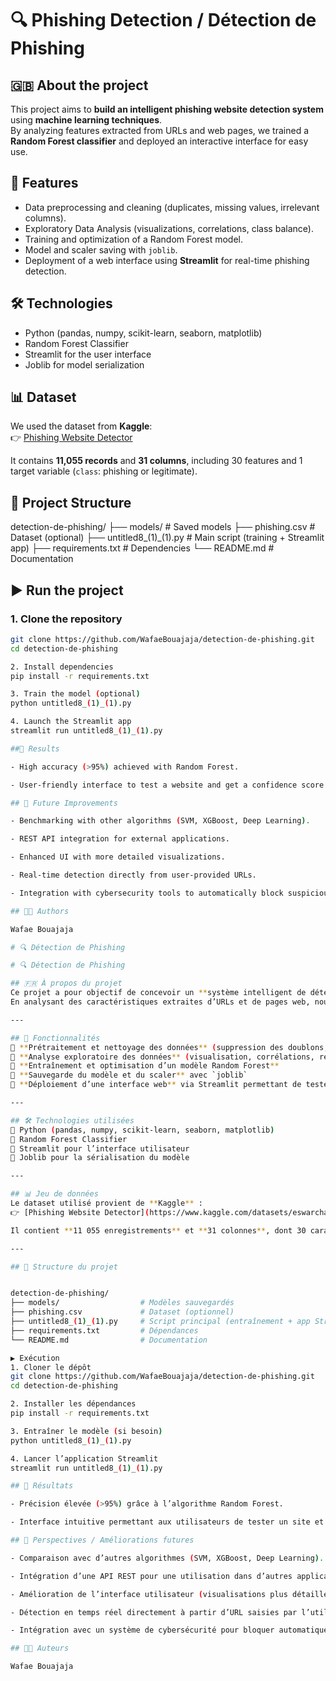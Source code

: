 # 🔍 Phishing Detection / Détection de Phishing

## 🇬🇧 About the project
This project aims to **build an intelligent phishing website detection system** using **machine learning techniques**.  
By analyzing features extracted from URLs and web pages, we trained a **Random Forest classifier** and deployed an interactive interface for easy use.

## 🚀 Features
- Data preprocessing and cleaning (duplicates, missing values, irrelevant columns).  
- Exploratory Data Analysis (visualizations, correlations, class balance).  
- Training and optimization of a Random Forest model.  
- Model and scaler saving with `joblib`.  
- Deployment of a web interface using **Streamlit** for real-time phishing detection.  

## 🛠️ Technologies
- Python (pandas, numpy, scikit-learn, seaborn, matplotlib)  
- Random Forest Classifier  
- Streamlit for the user interface  
- Joblib for model serialization  

## 📊 Dataset
We used the dataset from **Kaggle**:  
👉 [Phishing Website Detector](https://www.kaggle.com/datasets/eswarchandt/phishing-website-detector)  

It contains **11,055 records** and **31 columns**, including 30 features and 1 target variable (`class`: phishing or legitimate).

## 📂 Project Structure
detection-de-phishing/
├── models/ # Saved models
├── phishing.csv # Dataset (optional)
├── untitled8_(1)_(1).py # Main script (training + Streamlit app)
├── requirements.txt # Dependencies
└── README.md # Documentation

## ▶️ Run the project
### 1. Clone the repository
```bash
git clone https://github.com/WafaeBouajaja/detection-de-phishing.git
cd detection-de-phishing

2. Install dependencies
pip install -r requirements.txt

3. Train the model (optional)
python untitled8_(1)_(1).py

4. Launch the Streamlit app
streamlit run untitled8_(1)_(1).py

##📌 Results

- High accuracy (>95%) achieved with Random Forest.

- User-friendly interface to test a website and get a confidence score (legitimate or phishing).

## 🚀 Future Improvements

- Benchmarking with other algorithms (SVM, XGBoost, Deep Learning).

- REST API integration for external applications.

- Enhanced UI with more detailed visualizations.

- Real-time detection directly from user-provided URLs.

- Integration with cybersecurity tools to automatically block suspicious websites.

## 👩‍💻 Authors

Wafae Bouajaja

# 🔍 Détection de Phishing

# 🔍 Détection de Phishing

## 🇫🇷 À propos du projet
Ce projet a pour objectif de concevoir un **système intelligent de détection des sites de phishing** en utilisant des techniques d’apprentissage automatique.  
En analysant des caractéristiques extraites d’URLs et de pages web, nous avons entraîné un modèle de classification basé sur **Random Forest**, puis développé une interface interactive pour faciliter son utilisation.

---

## 🚀 Fonctionnalités
🔹 **Prétraitement et nettoyage des données** (suppression des doublons, valeurs manquantes, colonnes inutiles)  
🔹 **Analyse exploratoire des données** (visualisation, corrélations, répartition des classes)  
🔹 **Entraînement et optimisation d’un modèle Random Forest**  
🔹 **Sauvegarde du modèle et du scaler** avec `joblib`  
🔹 **Déploiement d’une interface web** via Streamlit permettant de tester des sites en temps réel  

---

## 🛠️ Technologies utilisées
🔹 Python (pandas, numpy, scikit-learn, seaborn, matplotlib)  
🔹 Random Forest Classifier  
🔹 Streamlit pour l’interface utilisateur  
🔹 Joblib pour la sérialisation du modèle  

---

## 📊 Jeu de données
Le dataset utilisé provient de **Kaggle** :  
👉 [Phishing Website Detector](https://www.kaggle.com/datasets/eswarchandt/phishing-website-detector)  

Il contient **11 055 enregistrements** et **31 colonnes**, dont 30 caractéristiques et 1 variable cible (`class` : phishing ou légitime).

---

## 📂 Structure du projet


detection-de-phishing/
├── models/                  # Modèles sauvegardés
├── phishing.csv             # Dataset (optionnel)
├── untitled8_(1)_(1).py     # Script principal (entraînement + app Streamlit)
├── requirements.txt         # Dépendances
└── README.md                # Documentation

▶️ Exécution
1. Cloner le dépôt
git clone https://github.com/WafaeBouajaja/detection-de-phishing.git
cd detection-de-phishing

2. Installer les dépendances
pip install -r requirements.txt

3. Entraîner le modèle (si besoin)
python untitled8_(1)_(1).py

4. Lancer l’application Streamlit
streamlit run untitled8_(1)_(1).py

## 📌 Résultats

- Précision élevée (>95%) grâce à l’algorithme Random Forest.

- Interface intuitive permettant aux utilisateurs de tester un site et d’obtenir un score de confiance (légitime ou phishing).

## 🚀 Perspectives / Améliorations futures

- Comparaison avec d’autres algorithmes (SVM, XGBoost, Deep Learning).

- Intégration d’une API REST pour une utilisation dans d’autres applications.

- Amélioration de l’interface utilisateur (visualisations plus détaillées).

- Détection en temps réel directement à partir d’URL saisies par l’utilisateur.

- Intégration avec un système de cybersécurité pour bloquer automatiquement les sites suspects.

## 👩‍💻 Auteurs

Wafae Bouajaja
